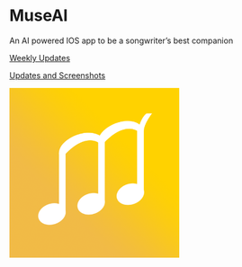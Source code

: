 # MuseAI
An AI powered IOS app to be a songwriter’s best companion

[Weekly Updates](https://docs.google.com/document/d/1oAm2oTjc2hkRNqxfoWiyEzCPquaeVRWapWKEJuJx_hs/edit?usp=sharing)

[Updates and Screenshots](https://github.com/gwayne9955/MuseAI/tree/master/Updates%20And%20Screenshots)

<img src="https://github.com/gwayne9955/MuseAI/raw/master/ios%20App%20Icons/iTunesArtwork%401x.png" height="60%" width="60%" alt="App Icon">
